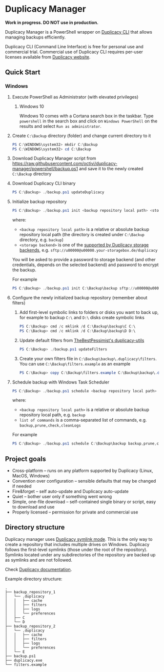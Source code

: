 # Duplicacy Manager

**Work in progress. DO NOT use in production.**

Duplicacy Manager is a PowerShell wrapper on [Duplicacy CLI](https://github.com/gilbertchen/duplicacy/)
that allows managing backups efficiently.

Duplicacy CLI (Command Line Interface) is free for personal use and commercial trial. Commercial use of
Duplicacy CLI requires per-user licenses available from [Duplicacy website](https://duplicacy.com/).

## Quick Start

### Windows

1. Execute PowerShell as Administrator (with elevated privileges)
   1. Windows 10

      Windows 10 comes with a Cortana search box in the taskbar. Type `powershell` in the search box
      and click on `Windows PowerShell` on the results and select `Run as administrator`.

2. Create `C:\Backup` directory (folder) and change current directory to it

   ```powershell
   PS C:\WINDOWS\system32> mkdir C:\Backup
   PS C:\WINDOWS\system32> cd C:\Backup
   ```

3. Download Duplicacy Manager script from <https://raw.githubusercontent.com/octivi/duplicacy-manager/powershell/backup.ps1>
   and save it to the newly created `C:\Backup` directory

4. Download Duplicacy CLI binary

   ```powershell
   PS C:\Backup> ./backup.ps1 updateDuplicacy
   ```

5. Initialize backup repository

   ```powershell
   PS C:\Backup> ./backup.ps1 init <backup repository local path> <storage backend> -encrypt
   ```

   where:
   * `<backup repository local path>` is a relative or absolute backup repository local path
     (the directory is created under `C:\Backup` directory, e.g. `backup`)
   * `<storage backend>` is one of the [supported by Duplicacy storage backends](https://forum.duplicacy.com/t/supported-storage-backends/1107),
    e.g. `sftp://u00000@u00000.your-storagebox.de/duplicacy`

   You will be asked to provide a password to storage backend (and other credentials, depends
   on the selected backend) and password to encrypt the backup.

   For example

   ```powershell
   PS C:\Backup> ./backup.ps1 init C:\Backup\backup sftp://u00000@u00000.your-storagebox.de/duplicacy -encrypt
   ```

6. Configure the newly initialized backup repository (remember about filters)

    1. Add first-level symbolic links to folders or disks you want to back up, for example to backup
       `C:\` and `D:\` disks create symbolic links

       ```powershell
       PS C:\Backup> cmd /c mklink /d C:\Backup\backup\C C:\
       PS C:\Backup> cmd /c mklink /d C:\Backup\backup\D D:\
       ```

    2. Update default filters from [TheBestPessimist's duplicacy-utils](https://github.com/TheBestPessimist/duplicacy-utils)

       ```powershell
       PS C:\Backup> ./backup.ps1 updateFilters
       ```

    3. Create your own filters file in `C:\Backup\backup\.duplicacy\filters`. You can use `C:\Backup\filters.example`
       as an example

       ```powershell
       PS C:\Backup> copy C:\Backup\filters.example C:\Backup\backup\.duplicacy\filters
       ```

7. Schedule backup with Windows Task Scheduler

    ```powershell
    PS C:\Backup> ./backup.ps1 schedule <backup repository local path> <list of commands>
    ```

    where:
    * `<backup repository local path>` is a relative or absolute backup repository local path, e.g. `backup`
    * `list of commands` is a comma-separated list of commands, e.g. `backup,prune,check,cleanLogs`

    For example

    ```powershell
    PS C:\Backup> ./backup.ps1 schedule C:\Backup\backup backup,prune,check,cleanLogs
    ```

## Project goals

* Cross-platform – runs on any platform supported by Duplicacy (Linux, MacOS, Windows)
* Convention over configuration – sensible defaults that may be changed if needed
* Fire&forget – self auto-update and Duplicacy auto-update
* Quiet – bother user only if something went wrong
* Simple, one-file download – self-contained single binary or script, easy to download and use
* Properly licensed – permission for private and commercial use

## Directory structure

Duplicacy manager uses [Duplicacy symlink mode](https://forum.duplicacy.com/t/move-duplicacy-folder-use-symlink-repository/1097).
This is the only way to create a repository that includes multiple drives on Windows. Duplicacy follows the
first-level symlinks (those under the root of the repository). Symlinks located under any subdirectories of the
repository are backed up as symlinks and are not followed.

Check [Duplicacy documentation](https://forum.duplicacy.com/t/duplicacy-user-guide/1197).

Example directory structure:

```shell
.
├── backup_repository_1
│   └── .duplicacy
│   │   ├── cache
│   │   ├── filters
│   │   ├── logs
│   │   └── preferences
│   ├── C
│   └── D
├── backup_repository_2
│   └── .duplicacy
│   │   ├── cache
│   │   ├── filters
│   │   ├── logs
│   │   └── preferences
│   └── E
├── backup.ps1
├── duplicacy.exe
└── filters.example
```

